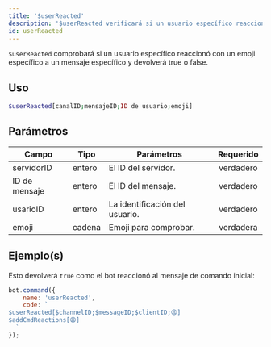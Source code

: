 ```yaml
---
title: '$userReacted'
description: '$userReacted verificará si un usuario específico reaccionó con un emoji específico a un mensaje específico y devolverá true o false.'
id: userReacted
---
```


`$userReacted` comprobará si un usuario específico reaccionó con un emoji específico a un mensaje específico y devolverá true o false.

## Uso

```php
$userReacted[canalID;mensajeID;ID de usuario;emoji]
```

## Parámetros

| Campo         | Tipo   | Parámetros                     | Requerido |
| ------------- | ------ | ------------------------------ |:---------:|
| servidorID    | entero | El ID del servidor.            | verdadero |
| ID de mensaje | entero | El ID del mensaje.             | verdadero |
| usarioID      | entero | La identificación del usuario. | verdadero |
| emoji         | cadena | Emoji para comprobar.          | verdadera |

## Ejemplo(s)

Esto devolverá `true` como el bot reaccionó al mensaje de comando inicial:

```javascript
bot.command({
    name: 'userReacted',
    code: `
$userReacted[$channelID;$messageID;$clientID;😩]
$addCmdReactions[😩]
  `
});
```

